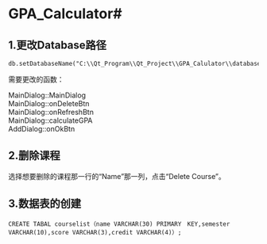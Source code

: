 # GPA_Calculator#


## 1.更改Database路径 ##


    db.setDatabaseName("C:\\Qt_Program\\Qt_Project\\GPA_Calulator\\database\\my.db")

需要更改的函数：  

MainDialog::MainDialog  
MainDialog::onDeleteBtn  
MainDialog::onRefreshBtn  
MainDialog::calculateGPA  
AddDialog::onOkBtn  

## 2.删除课程 ##
选择想要删除的课程那一行的“Name”那一列，点击“Delete Course”。


## 3.数据表的创建 ##
	CREATE TABAL courselist（name VARCHAR(30) PRIMARY　KEY,semester VARCHAR(10),score VARCHAR(3),credit VARCHAR(4)）;